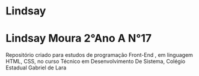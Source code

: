 # Lindsay

# Lindsay Moura 2°Ano A N°17

Repositório criado para estudos de programação Front-End , em linguagem HTML, CSS, no curso Técnico em Desenvolvimento De Sistema, Colégio Estadual Gabriel de Lara
